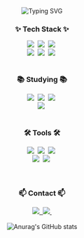 <!--타이틀 부분-->
<div align="center">
<img src="https://readme-typing-svg.demolab.com?font=Fira+Code&pause=1000&color=E029F7&center=true&vCenter=true&width=435&lines=Hello%2C+I'm+%5B%EC%9D%B4%EC%9E%AC%EC%84%9C%5D+%F0%9F%91%8B;Always+learning+and+growing+%F0%9F%92%A1" alt="Typing SVG" />
</div>

<!--내용 부분-->
<h3 align="center">✨ Tech Stack ✨</h3>
<div align="center">
  <img src="https://img.shields.io/badge/react-20232a.svg?style=for-the-badge&logo=react&logoColor=61DAFB" />&nbsp
  <img src="https://img.shields.io/badge/javascript-F7DF1E.svg?style=for-the-badge&logo=javascript&logoColor=20232a" />&nbsp
  <img src="https://img.shields.io/badge/html5-E34F26.svg?style=for-the-badge&logo=html5&logoColor=white" />&nbsp
</div>

<div align="center">
  <img src="https://img.shields.io/badge/styled--components-DB7093?style=for-the-badge&logo=styled-components&logoColor=ffd35b" />&nbsp
  <img src="https://img.shields.io/badge/css3-1572B6.svg?style=for-the-badge&logo=css3&logoColor=white" />&nbsp
   <img src="https://img.shields.io/badge/SpringBoot-6DB33F?style=for-the-badge&logo=SpringBoot&logoColor=white" />&nbsp 
</div>

<br>

<h3 align="center">📚 Studying 📚</h3>

<div align="center">
  <img src="https://img.shields.io/badge/python-3670A0?style=for-the-badge&logo=python&logoColor=ffdd54" />&nbsp
  <img src="https://img.shields.io/badge/Node.js-5FA04E?style=for-the-badge&logo=Node.js&logoColor=ffdd54" />&nbsp
  <img src="https://img.shields.io/badge/Next.js-000000?style=for-the-badge&logo=Next.js&logoColor=ffdd54" />&nbsp
</div>

<div align="center">
  <img src="https://img.shields.io/badge/typescript-007ACC.svg?style=for-the-badge&logo=typescript&logoColor=white" />&nbsp
</div>

<br>

<h3 align="center">🛠 Tools 🛠</h3>
<div align="center">
  <img src="https://img.shields.io/badge/git-F05033.svg?style=for-the-badge&logo=git&logoColor=white" />&nbsp
  <img src="https://img.shields.io/badge/github-181717.svg?style=for-the-badge&logo=github&logoColor=white" />&nbsp
  <img src="https://img.shields.io/badge/Notion-F3F3F3.svg?style=for-the-badge&logo=notion&logoColor=black" />&nbsp
</div>

<div align="center">
  <img src="https://img.shields.io/badge/figma-F24E1E.svg?style=for-the-badge&logo=figma&logoColor=white" />&nbsp
  <img src="https://img.shields.io/badge/VSCode-2C2C32.svg?style=for-the-badge&logo=visual-studio-code&logoColor=22ABF3" />&nbsp
</div>

<br>



<br>

<h3 align="center">📫 Contact 📫</h3>
<div align="center">
  <a href="https://blog.naver.com/starve1304">
    <img src="https://img.shields.io/badge/Naver-1EBC8F?style=for-the-badge&logo=naver&logoColor=white" />&nbsp
  </a>
  <a href="mailto:oka1313@gmail.com">
    <img
      src="https://img.shields.io/badge/jaeseo1227@gmail.com-D14836?style=for-the-badge&logo=gmail&logoColor=white"/>&nbsp
  </a>
</div>

<br>

<div align="center">
    <img src="https://github-readme-stats.vercel.app/api?username=nowwwjs&show_icons=true&theme=radical" alt="Anurag's GitHub stats" />
</div>


